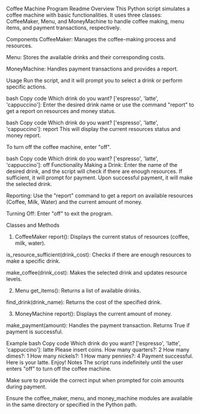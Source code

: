 Coffee Machine Program Readme
Overview
This Python script simulates a coffee machine with basic functionalities.
It uses three classes: CoffeeMaker, Menu, and MoneyMachine to handle coffee
making, menu items, and payment transactions, respectively.

Components
CoffeeMaker: Manages the coffee-making process and resources.

Menu: Stores the available drinks and their corresponding costs.

MoneyMachine: Handles payment transactions and provides a report.

Usage
Run the script, and it will prompt you to select a drink or perform 
specific actions.

bash
Copy code
Which drink do you want? ['espresso', 'latte', 'cappuccino']:
Enter the desired drink name or use the command "report" to get a 
report on resources and money status.

bash
Copy code
Which drink do you want? ['espresso', 'latte', 'cappuccino']: report
This will display the current resources status and money report.

To turn off the coffee machine, enter "off".

bash
Copy code
Which drink do you want? ['espresso', 'latte', 'cappuccino']: off
Functionality
Making a Drink: Enter the name of the desired drink, and the script
will check if there are enough resources. If sufficient, it will prompt
for payment. Upon successful payment, it will make the selected drink.

Reporting: Use the "report" command to get a report on available resources
(Coffee, Milk, Water) and the current amount of money.

Turning Off: Enter "off" to exit the program.

Classes and Methods
1. CoffeeMaker
report(): Displays the current status of resources (coffee, milk, water).

is_resource_sufficient(drink_cost): Checks if there are enough resources 
to make a specific drink.

make_coffee(drink_cost): Makes the selected drink and updates resource levels.

2. Menu
get_items(): Returns a list of available drinks.

find_drink(drink_name): Returns the cost of the specified drink.

3. MoneyMachine
report(): Displays the current amount of money.

make_payment(amount): Handles the payment transaction. Returns True 
if payment is successful.

Example
bash
Copy code
Which drink do you want? ['espresso', 'latte', 'cappuccino']: latte
Please insert coins.
How many quarters?: 2
How many dimes?: 1
How many nickels?: 1
How many pennies?: 4
Payment successful. Here is your latte. Enjoy!
Notes
The script runs indefinitely until the user enters "off" to turn off 
the coffee machine.

Make sure to provide the correct input when prompted for coin amounts 
during payment.

Ensure the coffee_maker, menu, and money_machine modules are available 
in the same directory or specified in the Python path.